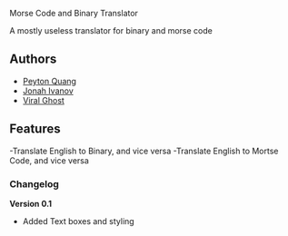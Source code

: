 Morse Code and Binary Translator

A mostly useless translator for binary and morse code

## Authors

- [Peyton Quang](http://link-to-website-here/)
- [Jonah Ivanov](http://link-to-website-here/)
- [Viral Ghost](http://swiftninja99.github.io)

## Features

-Translate English to Binary, and vice versa
-Translate English to Mortse Code, and vice versa

### Changelog

**Version 0.1**

- Added Text boxes and styling
